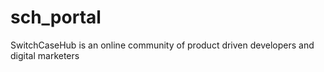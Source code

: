 # sch_portal
SwitchCaseHub is an online community of product driven developers and digital marketers
